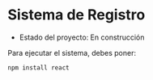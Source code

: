 <h1> Sistema de Registro </h1>

* Estado del proyecto: En construcción

Para ejecutar el sistema, debes poner:

```npm install react```
